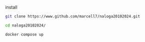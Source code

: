 install

```sh
git clone https://www.github.com/marcell7/naloga20102024.git
```

```sh
cd naloga20102024/
```

```sh
docker compose up
```
